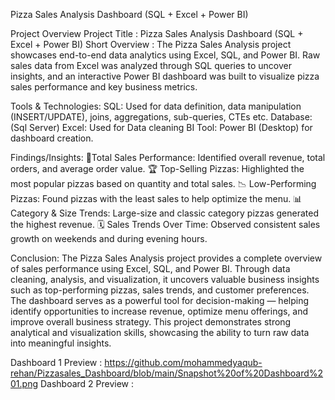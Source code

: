 Pizza Sales Analysis Dashboard (SQL + Excel + Power BI)

Project Overview
Project Title : Pizza Sales Analysis Dashboard (SQL + Excel + Power BI)
Short Overview : The Pizza Sales Analysis project showcases end-to-end data analytics using Excel, SQL, and Power BI.
Raw sales data from Excel was analyzed through SQL queries to uncover insights, and an interactive Power BI dashboard was built to visualize pizza sales performance and key business metrics.



Tools & Technologies:
SQL: Used for data definition, data manipulation (INSERT/UPDATE), joins, aggregations, sub-queries, CTEs etc.
Database: (Sql Server)
Excel: Used for Data cleaning 
BI Tool: Power BI (Desktop) for dashboard creation.



Findings/Insights:
🍕Total Sales Performance: Identified overall revenue, total orders, and average order value.
🏆 Top-Selling Pizzas: Highlighted the most popular pizzas based on quantity and total sales.
📉 Low-Performing Pizzas: Found pizzas with the least sales to help optimize the menu.
📊 Category & Size Trends: Large-size and classic category pizzas generated the highest revenue.
🗓️ Sales Trends Over Time: Observed consistent sales growth on weekends and during evening hours.



Conclusion:
The Pizza Sales Analysis project provides a complete overview of sales performance using Excel, SQL, and Power BI.
Through data cleaning, analysis, and visualization, it uncovers valuable business insights such as top-performing pizzas, sales trends, and customer preferences.
The dashboard serves as a powerful tool for decision-making — helping identify opportunities to increase revenue, optimize menu offerings, and improve overall business strategy.
This project demonstrates strong analytical and visualization skills, showcasing the ability to turn raw data into meaningful insights.


Dashboard 1  Preview : https://github.com/mohammedyaqub-rehan/Pizzasales_Dashboard/blob/main/Snapshot%20of%20Dashboard%201.png
Dashboard 2 Preview : 








